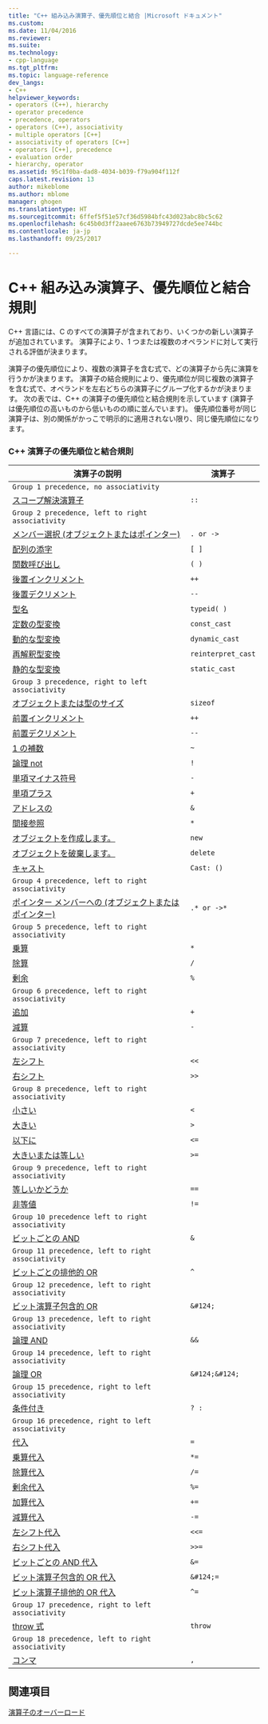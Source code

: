 ```yaml
---
title: "C++ 組み込み演算子、優先順位と結合 |Microsoft ドキュメント"
ms.custom: 
ms.date: 11/04/2016
ms.reviewer: 
ms.suite: 
ms.technology:
- cpp-language
ms.tgt_pltfrm: 
ms.topic: language-reference
dev_langs:
- C++
helpviewer_keywords:
- operators (C++), hierarchy
- operator precedence
- precedence, operators
- operators (C++), associativity
- multiple operators [C++]
- associativity of operators [C++]
- operators [C++], precedence
- evaluation order
- hierarchy, operator
ms.assetid: 95c1f0ba-dad8-4034-b039-f79a904f112f
caps.latest.revision: 13
author: mikeblome
ms.author: mblome
manager: ghogen
ms.translationtype: HT
ms.sourcegitcommit: 6ffef5f51e57cf36d5984bfc43d023abc8bc5c62
ms.openlocfilehash: 6c45b0d3ff2aaee6763b73949727dcde5ee744bc
ms.contentlocale: ja-jp
ms.lasthandoff: 09/25/2017

---
```

# <a name="c-built-in-operators-precedence-and-associativity"></a>C++ 組み込み演算子、優先順位と結合規則
C++ 言語には、C のすべての演算子が含まれており、いくつかの新しい演算子が追加されています。 演算子により、1 つまたは複数のオペランドに対して実行される評価が決まります。  
  
 演算子の優先順位により、複数の演算子を含む式で、どの演算子から先に演算を行うかが決まります。 演算子の結合規則により、優先順位が同じ複数の演算子を含む式で、オペランドを左右どちらの演算子にグループ化するかが決まります。 次の表では、C++ の演算子の優先順位と結合規則を示しています (演算子は優先順位の高いものから低いものの順に並んでいます)。 優先順位番号が同じ演算子は、別の関係がかっこで明示的に適用されない限り、同じ優先順位になります。  
  
### <a name="c-operator-precedence-and-associativity"></a>C++ 演算子の優先順位と結合規則  
  
|演算子の説明|演算子|  
|--------------------------|--------------|  
|`Group 1 precedence, no associativity`|  
|[スコープ解決演算子](../cpp/scope-resolution-operator.md)|`::`|  
|`Group 2 precedence, left to right associativity`|  
|[メンバー選択 (オブジェクトまたはポインター)](../cpp/member-access-operators-dot-and.md)|`. or ->`|  
|[配列の添字](../cpp/subscript-operator.md)|`[ ]`|  
|[関数呼び出し](../cpp/function-call-operator-parens.md)|`( )`|  
|[後置インクリメント](../cpp/postfix-increment-and-decrement-operators-increment-and-decrement.md)|`++`|  
|[後置デクリメント](../cpp/postfix-increment-and-decrement-operators-increment-and-decrement.md)|`--`|  
|[型名](../cpp/typeid-operator.md)|`typeid( )`|  
|[定数の型変換](../cpp/const-cast-operator.md)|`const_cast`|  
|[動的な型変換](../cpp/dynamic-cast-operator.md)|`dynamic_cast`|  
|[再解釈型変換](../cpp/reinterpret-cast-operator.md)|`reinterpret_cast`|  
|[静的な型変換](../cpp/static-cast-operator.md)|`static_cast`|  
|`Group 3 precedence, right to left associativity`|  
|[オブジェクトまたは型のサイズ](../cpp/sizeof-operator.md)|`sizeof`|  
|[前置インクリメント](../cpp/prefix-increment-and-decrement-operators-increment-and-decrement.md)|`++`|  
|[前置デクリメント](../cpp/prefix-increment-and-decrement-operators-increment-and-decrement.md)|`--`|  
|[1 の補数](../cpp/one-s-complement-operator-tilde.md)|`~`|  
|[論理 not](../cpp/logical-negation-operator-exclpt.md)|`!`|  
|[単項マイナス符号](../cpp/unary-plus-and-negation-operators-plus-and.md)|`-`|  
|[単項プラス](../cpp/unary-plus-and-negation-operators-plus-and.md)|`+`|  
|[アドレスの](../cpp/lvalue-reference-declarator-amp.md)|`&`|  
|[間接参照](../cpp/indirection-operator-star.md)|`*`|  
|[オブジェクトを作成します。](../cpp/new-operator-cpp.md)|`new`|  
|[オブジェクトを破棄します。](../cpp/delete-operator-cpp.md)|`delete`|  
|[キャスト](../cpp/cast-operator-parens.md)|`Cast: ()`|  
|`Group 4 precedence, left to right associativity`|  
|[ポインター メンバーへの (オブジェクトまたはポインター)](../cpp/pointer-to-member-operators-dot-star-and-star.md)|`.* or ->*`|  
|`Group 5 precedence, left to right associativity`|  
|[乗算](../cpp/multiplicative-operators-and-the-modulus-operator.md)|`*`|  
|[除算](../cpp/multiplicative-operators-and-the-modulus-operator.md)|`/`|  
|[剰余](../cpp/multiplicative-operators-and-the-modulus-operator.md)|`%`|  
|`Group 6 precedence, left to right associativity`|  
|[追加](../cpp/additive-operators-plus-and.md)|`+`|  
|[減算](../cpp/additive-operators-plus-and.md)|`-`|  
|`Group 7 precedence, left to right associativity`|  
|[左シフト](../cpp/left-shift-and-right-shift-operators-input-and-output.md)|`<<`|  
|[右シフト](../cpp/left-shift-and-right-shift-operators-input-and-output.md)|`>>`|  
|`Group 8 precedence, left to right associativity`|  
|[小さい](../cpp/relational-operators-equal-and-equal.md)|`<`|  
|[大きい](../cpp/relational-operators-equal-and-equal.md)|`>`|  
|[以下に](../cpp/relational-operators-equal-and-equal.md)|`<=`|  
|[大きいまたは等しい](../cpp/relational-operators-equal-and-equal.md)|`>=`|  
|`Group 9 precedence, left to right associativity`|  
|[等しいかどうか](../cpp/equality-operators-equal-equal-and-exclpt-equal.md)|`==`|  
|[非等値](../cpp/equality-operators-equal-equal-and-exclpt-equal.md)|`!=`|  
|`Group 10 precedence left to right associativity`|  
|[ビットごとの AND](../cpp/bitwise-and-operator-amp.md)|`&`|  
|`Group 11 precedence, left to right associativity`|  
|[ビットごとの排他的 OR](../cpp/bitwise-exclusive-or-operator-hat.md)|`^`|  
|`Group 12 precedence, left to right associativity`|  
|[ビット演算子包含的 OR](../cpp/bitwise-inclusive-or-operator-pipe.md)|`&#124;`|  
|`Group 13 precedence, left to right associativity`|  
|[論理 AND](../cpp/logical-and-operator-amp-amp.md)|`&&`|  
|`Group 14 precedence, left to right associativity`|  
|[論理 OR](../cpp/logical-or-operator-pipe-pipe.md)|`&#124;&#124;`|  
|`Group 15 precedence, right to left associativity`|  
|[条件付き](../cpp/conditional-operator-q.md)|`? :`|  
|`Group 16 precedence, right to left associativity`|  
|[代入](../cpp/assignment-operators.md)|`=`|  
|[乗算代入](../cpp/assignment-operators.md)|`*=`|  
|[除算代入](../cpp/assignment-operators.md)|`/=`|  
|[剰余代入](../cpp/assignment-operators.md)|`%=`|  
|[加算代入](../cpp/assignment-operators.md)|`+=`|  
|[減算代入](../cpp/assignment-operators.md)|`-=`|  
|[左シフト代入](../cpp/assignment-operators.md)|`<<=`|  
|[右シフト代入](../cpp/assignment-operators.md)|`>>=`|  
|[ビットごとの AND 代入](../cpp/assignment-operators.md)|`&=`|  
|[ビット演算子包含的 OR 代入](../cpp/assignment-operators.md)|`&#124;=`|  
|[ビット演算子排他的 OR 代入](../cpp/assignment-operators.md)|`^=`|  
|`Group 17 precedence, right to left associativity`|  
|[throw 式](../cpp/try-throw-and-catch-statements-cpp.md)|`throw`|  
|`Group 18 precedence, left to right associativity`|  
|[コンマ](../cpp/comma-operator.md)|`,`|  
  
## <a name="see-also"></a>関連項目  
[演算子のオーバーロード](operator-overloading.md)



